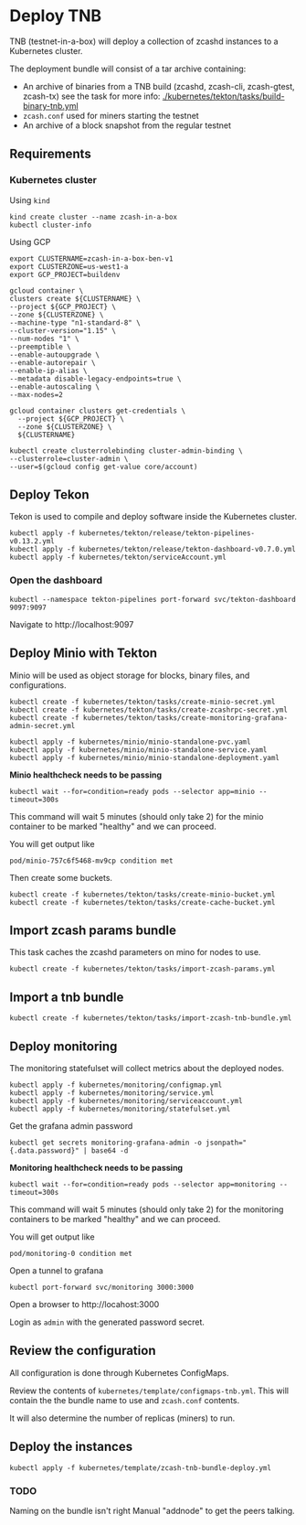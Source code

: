 # Deploy TNB

TNB (testnet-in-a-box) will deploy a collection of zcashd instances to a Kubernetes cluster.

The deployment bundle will consist of a tar archive containing:
- An archive of binaries from a TNB build (zcashd, zcash-cli, zcash-gtest, zcash-tx) see the task for more info: [./kubernetes/tekton/tasks/build-binary-tnb.yml](./kubernetes/tekton/tasks/build-binary-tnb.yml)
- `zcash.conf` used for miners starting the testnet
- An archive of a block snapshot from the regular testnet

## Requirements
### Kubernetes cluster

Using `kind`
```
kind create cluster --name zcash-in-a-box
kubectl cluster-info
```

Using GCP

```
export CLUSTERNAME=zcash-in-a-box-ben-v1
export CLUSTERZONE=us-west1-a
export GCP_PROJECT=buildenv

gcloud container \
clusters create ${CLUSTERNAME} \
--project ${GCP_PROJECT} \
--zone ${CLUSTERZONE} \
--machine-type "n1-standard-8" \
--cluster-version="1.15" \
--num-nodes "1" \
--preemptible \
--enable-autoupgrade \
--enable-autorepair \
--enable-ip-alias \
--metadata disable-legacy-endpoints=true \
--enable-autoscaling \
--max-nodes=2

gcloud container clusters get-credentials \
  --project ${GCP_PROJECT} \
  --zone ${CLUSTERZONE} \
  ${CLUSTERNAME}

kubectl create clusterrolebinding cluster-admin-binding \
--clusterrole=cluster-admin \
--user=$(gcloud config get-value core/account)
```

## Deploy Tekon

Tekon is used to compile and deploy software inside the Kubernetes cluster.

```
kubectl apply -f kubernetes/tekton/release/tekton-pipelines-v0.13.2.yml
kubectl apply -f kubernetes/tekton/release/tekton-dashboard-v0.7.0.yml
kubectl apply -f kubernetes/tekton/serviceAccount.yml
```

### Open the dashboard

```
kubectl --namespace tekton-pipelines port-forward svc/tekton-dashboard 9097:9097
```

Navigate to http://localhost:9097

## Deploy Minio with Tekton

Minio will be used as object storage for blocks, binary files, and configurations.

```
kubectl create -f kubernetes/tekton/tasks/create-minio-secret.yml
kubectl create -f kubernetes/tekton/tasks/create-zcashrpc-secret.yml
kubectl create -f kubernetes/tekton/tasks/create-monitoring-grafana-admin-secret.yml
```

```
kubectl apply -f kubernetes/minio/minio-standalone-pvc.yaml
kubectl apply -f kubernetes/minio/minio-standalone-service.yaml
kubectl apply -f kubernetes/minio/minio-standalone-deployment.yaml
```

**Minio healthcheck needs to be passing**
```
kubectl wait --for=condition=ready pods --selector app=minio --timeout=300s
```

This command will wait 5 minutes (should only take 2) for the minio container to be marked "healthy" and we can proceed.

You will get output like
```
pod/minio-757c6f5468-mv9cp condition met
```

Then create some buckets.

```
kubectl create -f kubernetes/tekton/tasks/create-minio-bucket.yml
kubectl create -f kubernetes/tekton/tasks/create-cache-bucket.yml
```
## Import zcash params bundle

This task caches the zcashd parameters on mino for nodes to use.

```
kubectl create -f kubernetes/tekton/tasks/import-zcash-params.yml
```

## Import a tnb bundle

```
kubectl create -f kubernetes/tekton/tasks/import-zcash-tnb-bundle.yml 
```

## Deploy monitoring

The monitoring statefulset will collect metrics about the deployed nodes.

```
kubectl apply -f kubernetes/monitoring/configmap.yml
kubectl apply -f kubernetes/monitoring/service.yml
kubectl apply -f kubernetes/monitoring/serviceaccount.yml
kubectl apply -f kubernetes/monitoring/statefulset.yml
```

Get the grafana admin password
```
kubectl get secrets monitoring-grafana-admin -o jsonpath="{.data.password}" | base64 -d
```

**Monitoring healthcheck needs to be passing**
```
kubectl wait --for=condition=ready pods --selector app=monitoring --timeout=300s
```

This command will wait 5 minutes (should only take 2) for the monitoring containers to be marked "healthy" and we can proceed.

You will get output like
```
pod/monitoring-0 condition met
```

Open a tunnel to grafana

```
kubectl port-forward svc/monitoring 3000:3000
```

Open a browser to http://locahost:3000

Login as `admin` with the generated password secret.

## Review the configuration

All configuration is done through Kubernetes ConfigMaps.

Review the contents of `kubernetes/template/configmaps-tnb.yml`.
This will contain the the bundle name to use and `zcash.conf` contents.

It will also determine the number of replicas (miners) to run.

## Deploy the instances

```
kubectl apply -f kubernetes/template/zcash-tnb-bundle-deploy.yml
```

### TODO
Naming on the bundle isn't right
Manual "addnode" to get the peers talking.
